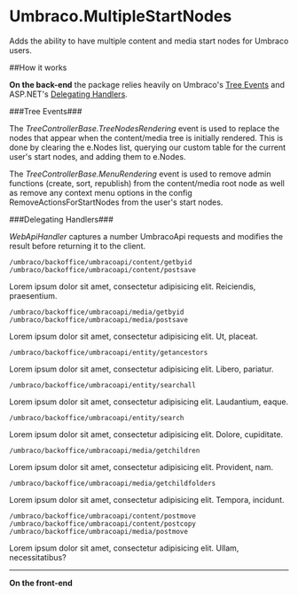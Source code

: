 # Umbraco.MultipleStartNodes
Adds the ability to have multiple content and media start nodes for Umbraco users. 

##How it works

**On the back-end** the package relies heavily on Umbraco's [Tree Events](https://our.umbraco.org/documentation/extending/section-trees/trees-v7) and ASP.NET's [Delegating Handlers](https://www.asp.net/web-api/overview/advanced/httpclient-message-handlers).

###Tree Events###

The *TreeControllerBase.TreeNodesRendering* event is used to replace the nodes that appear when the content/media tree is initially rendered. This is done by clearing the e.Nodes list, querying our custom table for the current user's start nodes, and adding them to e.Nodes.

The *TreeControllerBase.MenuRendering* event is used to remove admin functions (create, sort, republish) from the content/media root node as well as remove any context menu options in the config RemoveActionsForStartNodes from the user's start nodes.

###Delegating Handlers###

*WebApiHandler* captures a number UmbracoApi requests and modifies the result before returning it to the client.

    /umbraco/backoffice/umbracoapi/content/getbyid
    /umbraco/backoffice/umbracoapi/content/postsave

Lorem ipsum dolor sit amet, consectetur adipisicing elit. Reiciendis, praesentium.

    /umbraco/backoffice/umbracoapi/media/getbyid
    /umbraco/backoffice/umbracoapi/media/postsave

Lorem ipsum dolor sit amet, consectetur adipisicing elit. Ut, placeat.

    /umbraco/backoffice/umbracoapi/entity/getancestors

Lorem ipsum dolor sit amet, consectetur adipisicing elit. Libero, pariatur.

    /umbraco/backoffice/umbracoapi/entity/searchall

Lorem ipsum dolor sit amet, consectetur adipisicing elit. Laudantium, eaque.

    /umbraco/backoffice/umbracoapi/entity/search

Lorem ipsum dolor sit amet, consectetur adipisicing elit. Dolore, cupiditate.

    /umbraco/backoffice/umbracoapi/media/getchildren

Lorem ipsum dolor sit amet, consectetur adipisicing elit. Provident, nam.

    /umbraco/backoffice/umbracoapi/media/getchildfolders

Lorem ipsum dolor sit amet, consectetur adipisicing elit. Tempora, incidunt.

    /umbraco/backoffice/umbracoapi/content/postmove
    /umbraco/backoffice/umbracoapi/content/postcopy
    /umbraco/backoffice/umbracoapi/media/postmove

Lorem ipsum dolor sit amet, consectetur adipisicing elit. Ullam, necessitatibus?

---

**On the front-end** 

